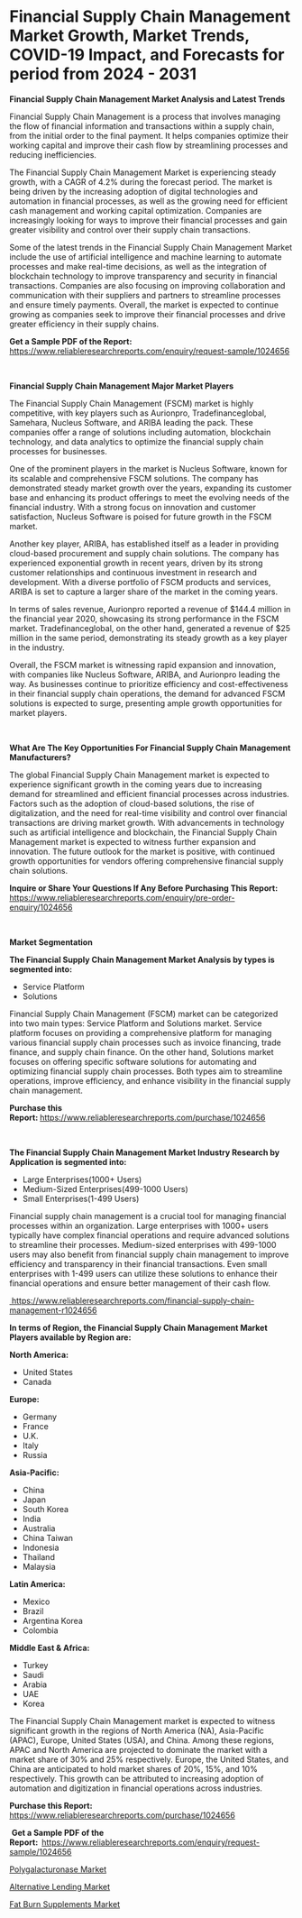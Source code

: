 <p><h1>Financial Supply Chain Management Market Growth, Market Trends, COVID-19 Impact, and Forecasts for period from 2024 - 2031</h1></p><p><strong>Financial Supply Chain Management Market Analysis and Latest Trends</strong></p>
<p><p>Financial Supply Chain Management is a process that involves managing the flow of financial information and transactions within a supply chain, from the initial order to the final payment. It helps companies optimize their working capital and improve their cash flow by streamlining processes and reducing inefficiencies.</p><p>The Financial Supply Chain Management Market is experiencing steady growth, with a CAGR of 4.2% during the forecast period. The market is being driven by the increasing adoption of digital technologies and automation in financial processes, as well as the growing need for efficient cash management and working capital optimization. Companies are increasingly looking for ways to improve their financial processes and gain greater visibility and control over their supply chain transactions.</p><p>Some of the latest trends in the Financial Supply Chain Management Market include the use of artificial intelligence and machine learning to automate processes and make real-time decisions, as well as the integration of blockchain technology to improve transparency and security in financial transactions. Companies are also focusing on improving collaboration and communication with their suppliers and partners to streamline processes and ensure timely payments. Overall, the market is expected to continue growing as companies seek to improve their financial processes and drive greater efficiency in their supply chains.</p></p>
<p><strong>Get a Sample PDF of the Report:&nbsp;</strong> <a href="https://www.reliableresearchreports.com/enquiry/request-sample/1024656">https://www.reliableresearchreports.com/enquiry/request-sample/1024656</a></p>
<p>&nbsp;</p>
<p><strong>Financial Supply Chain Management Major Market Players</strong></p>
<p><p>The Financial Supply Chain Management (FSCM) market is highly competitive, with key players such as Aurionpro, Tradefinanceglobal, Samehara, Nucleus Software, and ARIBA leading the pack. These companies offer a range of solutions including automation, blockchain technology, and data analytics to optimize the financial supply chain processes for businesses. </p><p>One of the prominent players in the market is Nucleus Software, known for its scalable and comprehensive FSCM solutions. The company has demonstrated steady market growth over the years, expanding its customer base and enhancing its product offerings to meet the evolving needs of the financial industry. With a strong focus on innovation and customer satisfaction, Nucleus Software is poised for future growth in the FSCM market.</p><p>Another key player, ARIBA, has established itself as a leader in providing cloud-based procurement and supply chain solutions. The company has experienced exponential growth in recent years, driven by its strong customer relationships and continuous investment in research and development. With a diverse portfolio of FSCM products and services, ARIBA is set to capture a larger share of the market in the coming years.</p><p>In terms of sales revenue, Aurionpro reported a revenue of $144.4 million in the financial year 2020, showcasing its strong performance in the FSCM market. Tradefinanceglobal, on the other hand, generated a revenue of $25 million in the same period, demonstrating its steady growth as a key player in the industry.</p><p>Overall, the FSCM market is witnessing rapid expansion and innovation, with companies like Nucleus Software, ARIBA, and Aurionpro leading the way. As businesses continue to prioritize efficiency and cost-effectiveness in their financial supply chain operations, the demand for advanced FSCM solutions is expected to surge, presenting ample growth opportunities for market players.</p></p>
<p>&nbsp;</p>
<p><strong>What Are The Key Opportunities For Financial Supply Chain Management Manufacturers?</strong></p>
<p><p>The global Financial Supply Chain Management market is expected to experience significant growth in the coming years due to increasing demand for streamlined and efficient financial processes across industries. Factors such as the adoption of cloud-based solutions, the rise of digitalization, and the need for real-time visibility and control over financial transactions are driving market growth. With advancements in technology such as artificial intelligence and blockchain, the Financial Supply Chain Management market is expected to witness further expansion and innovation. The future outlook for the market is positive, with continued growth opportunities for vendors offering comprehensive financial supply chain solutions.</p></p>
<p><strong>Inquire or Share Your Questions If Any Before Purchasing This Report:</strong> <a href="https://www.reliableresearchreports.com/enquiry/pre-order-enquiry/1024656">https://www.reliableresearchreports.com/enquiry/pre-order-enquiry/1024656</a></p>
<p>&nbsp;</p>
<p><strong>Market Segmentation</strong></p>
<p><strong>The Financial Supply Chain Management Market Analysis by types is segmented into:</strong></p>
<p><ul><li>Service Platform</li><li>Solutions</li></ul></p>
<p><p>Financial Supply Chain Management (FSCM) market can be categorized into two main types: Service Platform and Solutions market. Service platform focuses on providing a comprehensive platform for managing various financial supply chain processes such as invoice financing, trade finance, and supply chain finance. On the other hand, Solutions market focuses on offering specific software solutions for automating and optimizing financial supply chain processes. Both types aim to streamline operations, improve efficiency, and enhance visibility in the financial supply chain management.</p></p>
<p><strong>Purchase this Report:&nbsp;</strong><a href="https://www.reliableresearchreports.com/purchase/1024656">https://www.reliableresearchreports.com/purchase/1024656</a></p>
<p>&nbsp;</p>
<p><strong>The Financial Supply Chain Management Market Industry Research by Application is segmented into:</strong></p>
<p><ul><li>Large Enterprises(1000+ Users)</li><li>Medium-Sized Enterprises(499-1000 Users)</li><li>Small Enterprises(1-499 Users)</li></ul></p>
<p><p>Financial supply chain management is a crucial tool for managing financial processes within an organization. Large enterprises with 1000+ users typically have complex financial operations and require advanced solutions to streamline their processes. Medium-sized enterprises with 499-1000 users may also benefit from financial supply chain management to improve efficiency and transparency in their financial transactions. Even small enterprises with 1-499 users can utilize these solutions to enhance their financial operations and ensure better management of their cash flow.</p></p>
<p><a href="https://www.reliableresearchreports.com/financial-supply-chain-management-r1024656">&nbsp;https://www.reliableresearchreports.com/financial-supply-chain-management-r1024656</a></p>
<p><strong>In terms of Region, the Financial Supply Chain Management Market Players available by Region are:</strong></p>
<p>
    <p> <strong> North America: </strong>
        <ul>
            <li>United States</li>
            <li>Canada</li>
        </ul>
        </p> 
    <p> <strong> Europe: </strong>
        <ul>
            <li>Germany</li>
            <li>France</li>
            <li>U.K.</li>
            <li>Italy</li>
            <li>Russia</li>
        </ul>
        </p> 
    <p> <strong> Asia-Pacific: </strong>
        <ul>
            <li>China</li>
            <li>Japan</li>
            <li>South Korea</li>
            <li>India</li>
            <li>Australia</li>
            <li>China Taiwan</li>
            <li>Indonesia</li>
            <li>Thailand</li>
            <li>Malaysia</li>
        </ul>
        </p> 
    <p> <strong> Latin America: </strong>
        <ul>
            <li>Mexico</li>
            <li>Brazil</li>
            <li>Argentina Korea</li>
            <li>Colombia</li>
        </ul>
        </p> 
    <p> <strong> Middle East & Africa: </strong>
        <ul>
            <li>Turkey</li>
            <li>Saudi</li>
            <li>Arabia</li>
            <li>UAE</li>
            <li>Korea</li>
        </ul>
    </p>
    </p>
<p><p>The Financial Supply Chain Management market is expected to witness significant growth in the regions of North America (NA), Asia-Pacific (APAC), Europe, United States (USA), and China. Among these regions, APAC and North America are projected to dominate the market with a market share of 30% and 25% respectively. Europe, the United States, and China are anticipated to hold market shares of 20%, 15%, and 10% respectively. This growth can be attributed to increasing adoption of automation and digitization in financial operations across industries.</p></p>
<p><strong>Purchase this Report: </strong><a href="https://www.reliableresearchreports.com/purchase/1024656">https://www.reliableresearchreports.com/purchase/1024656</a></p>
<p>&nbsp;<strong>Get a Sample PDF of the Report:&nbsp;&nbsp;</strong><a href="https://www.reliableresearchreports.com/enquiry/request-sample/1024656">https://www.reliableresearchreports.com/enquiry/request-sample/1024656</a></p>
<p><strong></strong></p>
<p><p><a href="https://www.linkedin.com/pulse/polygalacturonase-market-research-report-reveals-latest-no8fe">Polygalacturonase Market</a></p><p><a href="https://www.linkedin.com/pulse/alternative-lendingnbspmarket-focuses-market-share-size-vcfle">Alternative Lending Market</a></p><p><a href="https://www.linkedin.com/pulse/fat-burn-supplements-market-growth-trends-covid-19-impact-ogzee">Fat Burn Supplements Market</a></p></p>